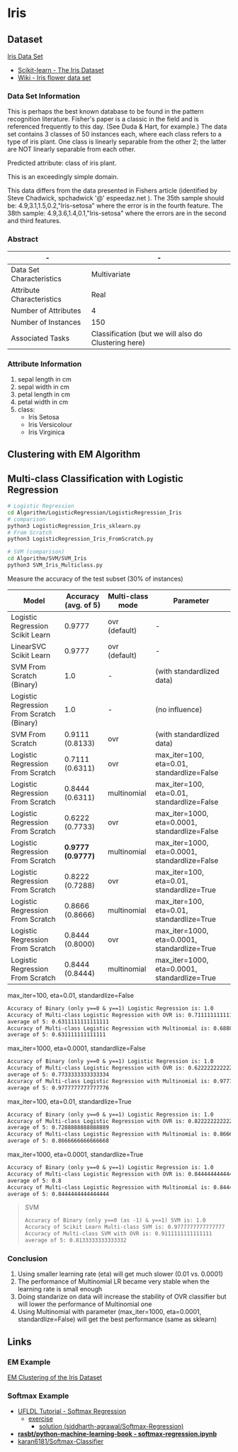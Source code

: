 # Iris

## Dataset

[Iris Data Set](https://archive.ics.uci.edu/ml/datasets/iris)

* [Scikit-learn - The Iris Dataset](https://scikit-learn.org/stable/auto_examples/datasets/plot_iris_dataset.html)
* [Wiki - Iris flower data set](https://en.wikipedia.org/wiki/Iris_flower_data_set)

### Data Set Information

This is perhaps the best known database to be found in the pattern recognition literature. Fisher's paper is a classic in the field and is referenced frequently to this day. (See Duda & Hart, for example.) The data set contains 3 classes of 50 instances each, where each class refers to a type of iris plant. One class is linearly separable from the other 2; the latter are NOT linearly separable from each other.

Predicted attribute: class of iris plant.

This is an exceedingly simple domain.

This data differs from the data presented in Fishers article (identified by Steve Chadwick, spchadwick '@' espeedaz.net ). The 35th sample should be: 4.9,3.1,1.5,0.2,"Iris-setosa" where the error is in the fourth feature. The 38th sample: 4.9,3.6,1.4,0.1,"Iris-setosa" where the errors are in the second and third features.

### Abstract

-|-
-|-
Data Set Characteristics |Multivariate
Attribute Characteristics|Real
Number of Attributes     |4
Number of Instances      |150
Associated Tasks         |Classification (but we will also do Clustering here)

### Attribute Information

1. sepal length in cm
2. sepal width in cm
3. petal length in cm
4. petal width in cm
5. class:
    * Iris Setosa
    * Iris Versicolour
    * Iris Virginica

## Clustering with EM Algorithm

## Multi-class Classification with Logistic Regression

```sh
# Logistic Regression
cd Algorithm/LogisticRegression/LogisticRegression_Iris
# comparison
python3 LogisticRegression_Iris_sklearn.py
# From Scratch
python3 LogisticRegression_Iris_FromScratch.py

# SVM (comparison)
cd Algorithm/SVM/SVM_Iris
python3 SVM_Iris_Multiclass.py
```

Measure the accuracy of the test subset (30% of instances)

Model                                    |Accuracy (avg. of 5)|Multi-class mode|Parameter
-----------------------------------------|--------------------|----------------|---------
Logistic Regression Scikit Learn         |0.9777              |ovr (default)   |-
LinearSVC Scikit Learn                   |0.9777              |ovr (default)   |-
SVM From Scratch (Binary)                |1.0                 |-               |(with standardlized data)
Logistic Regression From Scratch (Binary)|1.0                 |-               |(no influence)
SVM From Scratch                         |0.9111 (0.8133)     |ovr             |(with standardlized data)
Logistic Regression From Scratch         |0.7111 (0.6311)     |ovr             |max_iter=100, eta=0.01, standardlize=False
Logistic Regression From Scratch         |0.8444 (0.6311)     |multinomial     |max_iter=100, eta=0.01, standardlize=False
Logistic Regression From Scratch         |0.6222 (0.7733)     |ovr             |max_iter=1000, eta=0.0001, standardlize=False
Logistic Regression From Scratch         |**0.9777 (0.9777)** |multinomial     |max_iter=1000, eta=0.0001, standardlize=False
Logistic Regression From Scratch         |0.8222 (0.7288)     |ovr             |max_iter=100, eta=0.01, standardlize=True
Logistic Regression From Scratch         |0.8666 (0.8666)     |multinomial     |max_iter=100, eta=0.01, standardlize=True
Logistic Regression From Scratch         |0.8444 (0.8000)     |ovr             |max_iter=1000, eta=0.0001, standardlize=True
Logistic Regression From Scratch         |0.8444 (0.8444)     |multinomial     |max_iter=1000, eta=0.0001, standardlize=True

max_iter=100, eta=0.01, standardlize=False

```txt
Accuracy of Binary (only y==0 & y==1) Logistic Regression is: 1.0
Accuracy of Multi-class Logistic Regression with OVR is: 0.7111111111111111
average of 5: 0.6311111111111111
Accuracy of Multi-class Logistic Regression with Multinomial is: 0.6888888888888889
average of 5: 0.631111111111111
```

max_iter=1000, eta=0.0001, standardlize=False

```txt
Accuracy of Binary (only y==0 & y==1) Logistic Regression is: 1.0
Accuracy of Multi-class Logistic Regression with OVR is: 0.6222222222222222
average of 5: 0.7733333333333334
Accuracy of Multi-class Logistic Regression with Multinomial is: 0.9777777777777777
average of 5: 0.9777777777777776
```

max_iter=100, eta=0.01, standardlize=True

```txt
Accuracy of Binary (only y==0 & y==1) Logistic Regression is: 1.0
Accuracy of Multi-class Logistic Regression with OVR is: 0.8222222222222222
average of 5: 0.7288888888888889
Accuracy of Multi-class Logistic Regression with Multinomial is: 0.8666666666666667
average of 5: 0.8666666666666668
```

max_iter=1000, eta=0.0001, standardlize=True

```txt
Accuracy of Binary (only y==0 & y==1) Logistic Regression is: 1.0
Accuracy of Multi-class Logistic Regression with OVR is: 0.8444444444444444
average of 5: 0.8
Accuracy of Multi-class Logistic Regression with Multinomial is: 0.8444444444444444
average of 5: 0.8444444444444444
```

> SVM
>
> ```txt
> Accuracy of Binary (only y==0 (as -1) & y==1) SVM is: 1.0
> Accuracy of Scikit Learn Multi-class SVM is: 0.9777777777777777
> Accuracy of Multi-class SVM with OVR is: 0.9111111111111111
> average of 5: 0.8133333333333332
> ```

### Conclusion

1. Using smaller learning rate (eta) will get much slower (0.01 vs. 0.0001)
2. The performance of Multinomial LR became very stable when the learning rate is small enough
3. Doing standarize on data will increase the stability of OVR classifier but will lower the performance of Multinomial one
4. Using Multinomial with parameter (max_iter=1000, eta=0.0001, standardlize=False) will get the best performance (same as sklearn)

## Links

### EM Example

[EM Clustering of the Iris Dataset](https://swish.swi-prolog.org/example/iris.swinb)

### Softmax Example

* [UFLDL Tutorial - Softmax Regression](http://deeplearning.stanford.edu/tutorial/supervised/SoftmaxRegression/)
  * [exercise](http://ufldl.stanford.edu/wiki/index.php/Exercise:Softmax_Regression)
    * [solution (siddharth-agrawal/Softmax-Regression)](https://github.com/siddharth-agrawal/Softmax-Regression)
* [**rasbt/python-machine-learning-book - softmax-regression.ipynb**](https://github.com/rasbt/python-machine-learning-book/blob/master/code/bonus/softmax-regression.ipynb)
* [karan6181/Softmax-Classifier](https://github.com/karan6181/Softmax-Classifier)
